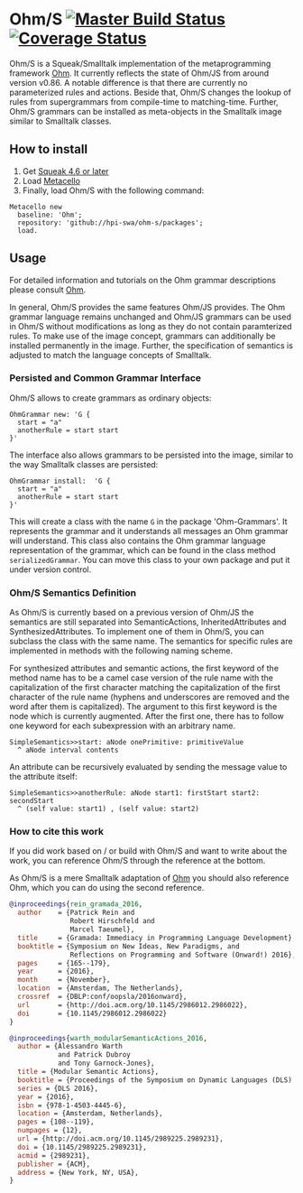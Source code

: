# Ohm/S [![Master Build Status](https://github.com/hpi-swa/Ohm-S/actions/workflows/main.yml/badge.svg?branch=master)](https://github.com/hpi-swa/Ohm-S/actions/workflows/main.yml) [![Coverage Status](https://coveralls.io/repos/github/hpi-swa/Ohm-S/badge.svg)](https://coveralls.io/github/hpi-swa/Ohm-S)

Ohm/S is a Squeak/Smalltalk implementation of the metaprogramming framework [Ohm](https://github.com/cdglabs/ohm). It currently reflects the state of Ohm/JS from around version v0.86. A notable difference is that there are currently no parameterized rules and actions. Beside that, Ohm/S changes the lookup of rules from supergrammars from compile-time to matching-time. Further, Ohm/S grammars can be installed as meta-objects in the Smalltalk image similar to Smalltalk classes.

## How to install
1. Get [Squeak 4.6 or later](http://www.squeak.org)
2. Load [Metacello](https://github.com/metacello/metacello)
3. Finally, load Ohm/S with the following command:

```Smalltalk
Metacello new
  baseline: 'Ohm';
  repository: 'github://hpi-swa/ohm-s/packages';
  load.
```

## Usage
For detailed information and tutorials on the Ohm grammar descriptions please consult [Ohm](https://github.com/cdglabs/ohm). 

In general, Ohm/S provides the same features Ohm/JS provides. The Ohm grammar language remains unchanged and Ohm/JS grammars can be used in Ohm/S without modifications as long as they do not contain paramterized rules. To make use of the image concept, grammars can additionally be installed permanently in the image. Further, the specification of semantics is adjusted to match the language concepts of Smalltalk.

### Persisted and Common Grammar Interface
Ohm/S allows to create grammars as ordinary objects:

````Smalltalk
OhmGrammar new: 'G { 
  start = "a"
  anotherRule = start start
}'
````

The interface also allows grammars to be persisted into the image, similar to the way Smalltalk classes are persisted:

````Smalltalk
OhmGrammar install:  'G { 
  start = "a"
  anotherRule = start start
}'
````

This will create a class with the name ````G```` in the package 'Ohm-Grammars'. It represents the grammar and it understands all messages an Ohm grammar will understand. This class also contains the Ohm grammar language representation of the grammar, which can be found in the class method ````serializedGrammar````. You can move this class to your own package and put it under version control.

### Ohm/S Semantics Definition
As Ohm/S is currently based on a previous version of Ohm/JS the semantics are still separated into SemanticActions, InheritedAttributes and SynthesizedAttributes. To implement one of them in Ohm/S, you can subclass the class with the same name. The semantics for specific rules are implemented in methods with the following naming scheme.

For synthesized attributes and semantic actions, the first keyword of the method name has to be a camel case version of the rule name with the capitalization of the first character matching the capitalization of the first character of the rule name (hyphens and underscores are removed and the word after them is capitalized). The argument to this first keyword is the node which is currently augmented. After the first one, there has to follow one keyword for each subexpression with an arbitrary name.

````Smalltalk
SimpleSemantics>>start: aNode onePrimitive: primitiveValue
  ^ aNode interval contents
````

An attribute can be recursively evaluated by sending the message value to the
attribute itself:

````Smalltalk
SimpleSemantics>>anotherRule: aNode start1: firstStart start2: secondStart
  ^ (self value: start1) , (self value: start2)
````

### How to cite this work
If you did work based on / or build with Ohm/S and want to write about the work, you can reference Ohm/S through the reference at the bottom.

As Ohm/S is a mere Smalltalk adaptation of [Ohm](https://github.com/cdglabs/ohm) you should also reference Ohm, which you can do using the second reference.

````Bibtex
@inproceedings{rein_gramada_2016,
  author    = {Patrick Rein and
               Robert Hirschfeld and
               Marcel Taeumel},
  title     = {Gramada: Immediacy in Programming Language Development},
  booktitle = {Symposium on New Ideas, New Paradigms, and
               Reflections on Programming and Software (Onward!) 2016},
  pages     = {165--179},
  year      = {2016},
  month     = {November},
  location  = {Amsterdam, The Netherlands},
  crossref  = {DBLP:conf/oopsla/2016onward},
  url       = {http://doi.acm.org/10.1145/2986012.2986022},
  doi       = {10.1145/2986012.2986022}
}

@inproceedings{warth_modularSemanticActions_2016,
  author = {Alessandro Warth 
            and Patrick Dubroy 
            and Tony Garnock-Jones},
  title = {Modular Semantic Actions},
  booktitle = {Proceedings of the Symposium on Dynamic Languages (DLS) 2016},
  series = {DLS 2016},
  year = {2016},
  isbn = {978-1-4503-4445-6},
  location = {Amsterdam, Netherlands},
  pages = {108--119},
  numpages = {12},
  url = {http://doi.acm.org/10.1145/2989225.2989231},
  doi = {10.1145/2989225.2989231},
  acmid = {2989231},
  publisher = {ACM},
  address = {New York, NY, USA},
} 
````
